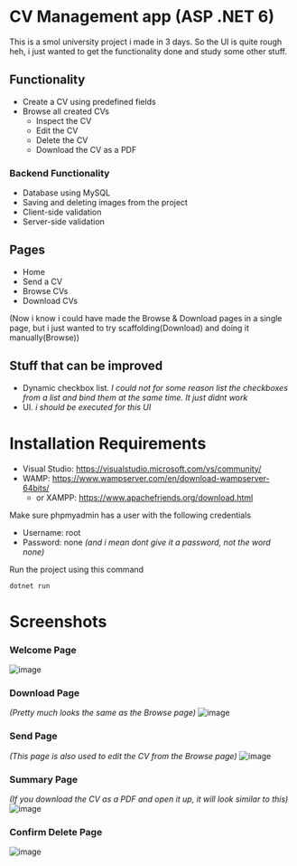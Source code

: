 # CV Management app (ASP .NET 6)
This is a smol university project i made in 3 days. So the UI is quite rough heh, i just wanted to get the functionality done and study some other stuff.

## Functionality 
- Create a CV using predefined fields 
- Browse all created CVs
  - Inspect the CV
  - Edit the CV
  - Delete the CV
  - Download the CV as a PDF

### Backend Functionality
- Database using MySQL
- Saving and deleting images from the project
- Client-side validation
- Server-side validation

## Pages
- Home
- Send a CV
- Browse CVs
- Download CVs

(Now i know i could have made the Browse & Download pages in a single page, but i just wanted to try scaffolding(Download) and doing it manually(Browse))

## Stuff that can be improved
- Dynamic checkbox list. _I could not for some reason list the checkboxes from a list and bind them at the same time. It just didnt work_
- UI. _i should be executed for this UI_

# Installation Requirements
- Visual Studio: https://visualstudio.microsoft.com/vs/community/
- WAMP: https://www.wampserver.com/en/download-wampserver-64bits/
  - or XAMPP: https://www.apachefriends.org/download.html  

Make sure phpmyadmin has a user with the following credentials
- Username: root
- Password: none _(and i mean dont give it a password, not the word none)_

Run the project using this command
```
dotnet run
```

# Screenshots
### Welcome Page
![image](https://github.com/Atomic-Potato/ASP-.NET6-CV-Manager/assets/55362397/271093ed-26fe-4e51-a872-8521f9a29a9f)
### Download Page
_(Pretty much looks the same as the Browse page)_
![image](https://github.com/Atomic-Potato/ASP-.NET6-CV-Manager/assets/55362397/98e63652-2f25-48ee-8d3a-91600071ac68)
### Send Page
_(This page is also used to edit the CV from the Browse page)_
![image](https://github.com/Atomic-Potato/ASP-.NET6-CV-Manager/assets/55362397/a835e8ef-2788-4337-977a-22459a5121b5)
### Summary Page
_(If you download the CV as a PDF and open it up, it will look similar to this)_
![image](https://github.com/Atomic-Potato/ASP-.NET6-CV-Manager/assets/55362397/e48a35bd-f982-453c-a3a0-706362030085)
### Confirm Delete Page
![image](https://github.com/Atomic-Potato/ASP-.NET6-CV-Manager/assets/55362397/532cd56b-8fcd-4651-a3bd-ae9b6204b12f)

